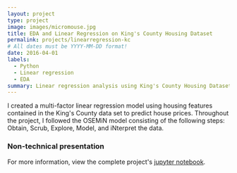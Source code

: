 ```yaml
---
layout: project
type: project
image: images/micromouse.jpg
title: EDA and Linear Regression on King's County Housing Dataset
permalink: projects/linearregression-kc
# All dates must be YYYY-MM-DD format!
date: 2016-04-01
labels:
  - Python
  - Linear regression
  - EDA
summary: Linear regression analysis using King's County Housing Dataset.
---
```


I created a multi-factor linear regression model using housing features contained in the King's County data set to predict house prices. Throughout the project, I followed the OSEMiN model consisting of the following steps: Obtain, Scrub, Explore, Model, and iNterpret the data.

<h3> Non-technical presentation </h3>
<div class="ui embed" data-source="youtube" data-id="-J3ly1Waums" >
</div>

For more information, view the complete project's [jupyter notebook](https://github.com/feraguilari/dsc-1-final-project-online-ds-pt-021119/blob/master/student.ipynb).



